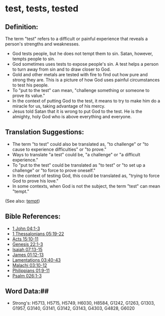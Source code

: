 # test, tests, tested #

## Definition: ##

The term "test" refers to a difficult or painful experience that reveals a person's strengths and weaknesses. 

* God tests people, but he does not tempt them to sin. Satan, however, tempts people to sin.
* God sometimes uses tests to expose people's sin. A test helps a person to turn away from sin and to draw closer to God.
* Gold and other metals are tested with fire to find out how pure and strong they are. This is a picture of how God uses painful circumstances to test his people.
* To "put to the test" can mean, "challenge something or someone to prove its value." 
* In the context of putting God to the test, it means to try to make him do a miracle for us, taking advantage of his mercy.
* Jesus told Satan that it is wrong to put God to the test. He is the almighty, holy God who is above everything and everyone.

## Translation Suggestions: ##

* The term "to test" could also be translated as, "to challenge" or "to cause to experience difficulties" or "to prove."
* Ways to translate "a test" could be, "a challenge" or "a difficult experience."
* To "put to the test" could be translated as "to test" or "to set up a challenge" or "to force to prove oneself."
* In the context of testing God, this could be translated as, "trying to force God to prove his love."
* In some contexts, when God is not the subject, the term "test" can mean "tempt."

(See also: [tempt](../kt/tempt.md))

## Bible References: ##

* [1 John 04:1-3](rc://en/tn/help/1jn/04/01)
* [1 Thessalonians 05:19-22](rc://en/tn/help/1th/05/19)
* [Acts 15:10-11](rc://en/tn/help/act/15/10)
* [Genesis 22:1-3](rc://en/tn/help/gen/22/01)
* [Isaiah 07:13-15](rc://en/tn/help/isa/07/13)
* [James 01:12-13](rc://en/tn/help/jas/01/12)
* [Lamentations 03:40-43](rc://en/tn/help/lam/03/40)
* [Malachi 03:10-12](rc://en/tn/help/mal/03/10)
* [Philippians 01:9-11](rc://en/tn/help/php/01/09)
* [Psalm 026:1-3](rc://en/tn/help/psa/026/001)


## Word Data:##

* Strong's: H5713, H5715, H5749, H6030, H8584, G1242, G1263, G1303, G1957, G3140, G3141, G3142, G3143, G4303, G4828, G6020

